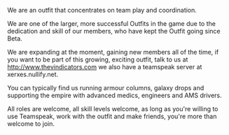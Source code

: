 We are an outfit that concentrates on team play and coordination.

We are one of the larger, more successful Outfits in the game due to the
dedication and skill of our members, who have kept the Outfit going
since Beta.

We are expanding at the moment, gaining new members all of the time, if
you want to be part of this growing, exciting outfit, talk to us at
<http://www.thevindicators.com> we also have a teamspeak server at
xerxes.nullify.net.

You can typically find us running armour columns, galaxy drops and
supporting the empire with advanced medics, engineers and AMS drivers.

All roles are welcome, all skill levels welcome, as long as you're
willing to use Teamspeak, work with the outfit and make friends, you're
more than welcome to join.